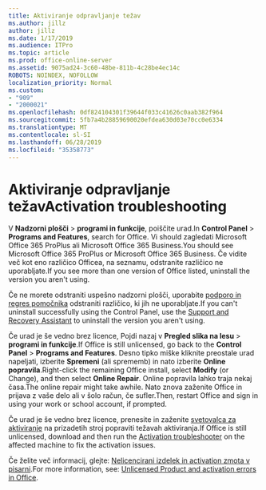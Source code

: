```yaml
---
title: Aktiviranje odpravljanje težav
ms.author: jillz
author: jillz
ms.date: 1/17/2019
ms.audience: ITPro
ms.topic: article
ms.prod: office-online-server
ms.assetid: 9075ad24-3c60-48be-811b-4c28be4ec14c
ROBOTS: NOINDEX, NOFOLLOW
localization_priority: Normal
ms.custom:
- "909"
- "2000021"
ms.openlocfilehash: 0df824104301f39644f033c41626c0aab382f964
ms.sourcegitcommit: 5fb7a4b28859690020efdea630d03e70cc0e6334
ms.translationtype: MT
ms.contentlocale: sl-SI
ms.lasthandoff: 06/28/2019
ms.locfileid: "35358773"
---
```

# <a name="activation-troubleshooting"></a><span data-ttu-id="ea259-102">Aktiviranje odpravljanje težav</span><span class="sxs-lookup"><span data-stu-id="ea259-102">Activation troubleshooting</span></span>

<span data-ttu-id="ea259-103">V **Nadzorni plošči** \> **programi in funkcije**, poiščite urad.</span><span class="sxs-lookup"><span data-stu-id="ea259-103">In **Control Panel** \> **Programs and Features**, search for Office.</span></span> <span data-ttu-id="ea259-104">Vi should zagledati Microsoft Office 365 ProPlus ali Microsoft Office 365 Business.</span><span class="sxs-lookup"><span data-stu-id="ea259-104">You should see Microsoft Office 365 ProPlus or Microsoft Office 365 Business.</span></span> <span data-ttu-id="ea259-105">Če vidite več kot eno različico Officea, na seznamu, odstranite različico ne uporabljate.</span><span class="sxs-lookup"><span data-stu-id="ea259-105">If you see more than one version of Office listed, uninstall the version you aren't using.</span></span>
  
<span data-ttu-id="ea259-106">Če ne morete odstraniti uspešno nadzorni plošči, uporabite [podporo in regres pomočnika](https://aka.ms/SARA-OfficeUninstall-Alchemy) odstraniti različico, ki jih ne uporabljate.</span><span class="sxs-lookup"><span data-stu-id="ea259-106">If you can't uninstall successfully using the Control Panel, use the [Support and Recovery Assistant](https://aka.ms/SARA-OfficeUninstall-Alchemy) to uninstall the version you aren't using.</span></span>
  
<span data-ttu-id="ea259-107">Če urad je še vedno brez licence, Pojdi nazaj v **Pregled slika na lesu** \> **programi in funkcije**.</span><span class="sxs-lookup"><span data-stu-id="ea259-107">If Office is still unlicensed, go back to the **Control Panel** \> **Programs and Features**.</span></span> <span data-ttu-id="ea259-108">Desno tipko miške kliknite preostale urad napeljati, izberite **Spremeni** (ali sprememb) in nato izberite **Online popravila**.</span><span class="sxs-lookup"><span data-stu-id="ea259-108">Right-click the remaining Office install, select **Modify** (or Change), and then select **Online Repair**.</span></span> <span data-ttu-id="ea259-109">Online popravila lahko traja nekaj časa.</span><span class="sxs-lookup"><span data-stu-id="ea259-109">The online repair might take awhile.</span></span> <span data-ttu-id="ea259-110">Nato znova zaženite Office in prijava z vaše delo ali v šolo račun, če sufler.</span><span class="sxs-lookup"><span data-stu-id="ea259-110">Then, restart Office and sign in using your work or school account, if prompted.</span></span>
  
<span data-ttu-id="ea259-111">Če urad je še vedno brez licence, prenesite in zaženite [svetovalca za aktiviranje](https://aka.ms/SARA-OfficeActivation-Alchemy) na prizadetih stroj popraviti težavah aktiviranja.</span><span class="sxs-lookup"><span data-stu-id="ea259-111">If Office is still unlicensed, download and then run the [Activation troubleshooter](https://aka.ms/SARA-OfficeActivation-Alchemy) on the affected machine to fix the activation issues.</span></span>
  
<span data-ttu-id="ea259-112">Če želite več informacij, glejte: [Nelicencirani izdelek in activation zmota v pisarni](https://support.office.com/article/0d23d3c0-c19c-4b2f-9845-5344fedc4380).</span><span class="sxs-lookup"><span data-stu-id="ea259-112">For more information, see: [Unlicensed Product and activation errors in Office](https://support.office.com/article/0d23d3c0-c19c-4b2f-9845-5344fedc4380).</span></span>
